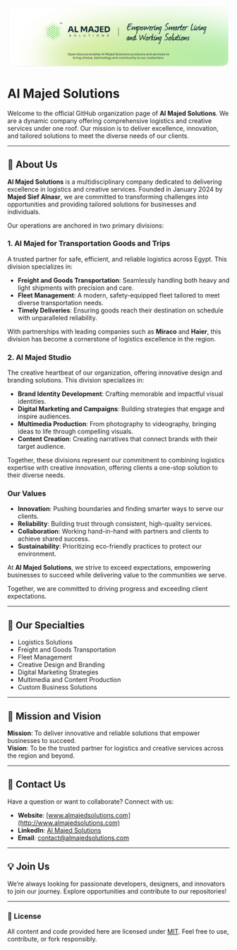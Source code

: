 <p align="center">
  <a href="https://almajedsolutions.com/">
    <img src="https://github.com/almajed-solutions/.github/blob/main/images/almajedsolutions.png" alt="Open Source at Al Majed Solutions">
  </a>
</p>

# Al Majed Solutions

Welcome to the official GitHub organization page of **Al Majed Solutions**. We
are a dynamic company offering comprehensive logistics and creative services
under one roof. Our mission is to deliver excellence, innovation, and tailored
solutions to meet the diverse needs of our clients.

---

## 🚀 About Us

**Al Majed Solutions** is a multidisciplinary company dedicated to delivering
excellence in logistics and creative services. Founded in January 2024 by
**Majed Sief Alnasr**, we are committed to transforming challenges into
opportunities and providing tailored solutions for businesses and individuals.

Our operations are anchored in two primary divisions:

### 1. Al Majed for Transportation Goods and Trips

A trusted partner for safe, efficient, and reliable logistics across Egypt. This
division specializes in:

- **Freight and Goods Transportation**: Seamlessly handling both heavy and light
  shipments with precision and care.
- **Fleet Management**: A modern, safety-equipped fleet tailored to meet diverse
  transportation needs.
- **Timely Deliveries**: Ensuring goods reach their destination on schedule with
  unparalleled reliability.

With partnerships with leading companies such as **Miraco** and **Haier**, this
division has become a cornerstone of logistics excellence in the region.

### 2. Al Majed Studio

The creative heartbeat of our organization, offering innovative design and
branding solutions. This division specializes in:

- **Brand Identity Development**: Crafting memorable and impactful visual
  identities.
- **Digital Marketing and Campaigns**: Building strategies that engage and
  inspire audiences.
- **Multimedia Production**: From photography to videography, bringing ideas to
  life through compelling visuals.
- **Content Creation**: Creating narratives that connect brands with their
  target audience.

Together, these divisions represent our commitment to combining logistics
expertise with creative innovation, offering clients a one-stop solution to
their diverse needs.

### Our Values

- **Innovation**: Pushing boundaries and finding smarter ways to serve our
  clients.
- **Reliability**: Building trust through consistent, high-quality services.
- **Collaboration**: Working hand-in-hand with partners and clients to achieve
  shared success.
- **Sustainability**: Prioritizing eco-friendly practices to protect our
  environment.

At **Al Majed Solutions**, we strive to exceed expectations, empowering
businesses to succeed while delivering value to the communities we serve.

Together, we are committed to driving progress and exceeding client
expectations.

---

## 🌟 Our Specialties

- Logistics Solutions
- Freight and Goods Transportation
- Fleet Management
- Creative Design and Branding
- Digital Marketing Strategies
- Multimedia and Content Production
- Custom Business Solutions

---

## 🎯 Mission and Vision

**Mission**: To deliver innovative and reliable solutions that empower
businesses to succeed.  
**Vision**: To be the trusted partner for logistics and creative services across
the region and beyond.

---

## 🤝 Contact Us

Have a question or want to collaborate? Connect with us:

- **Website**: [www.almajedsolutions.com](http://www.almajedsolutions.com)
- **LinkedIn**: [Al Majed Solutions](http://www.almajedsolutions.com)
- **Email**: [contact@almajedsolutions.com](mailto:contact@almajedsolutions.com)

---

## 💡 Join Us

We’re always looking for passionate developers, designers, and innovators to
join our journey. Explore opportunities and contribute to our repositories!

---

### 📝 License

All content and code provided here are licensed under
[MIT](https://github.com/almajed-solutions/.github/blob/main/LICENSE.txt). Feel
free to use, contribute, or fork responsibly.
